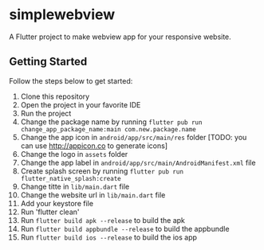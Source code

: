 # simplewebview

A Flutter project to make webview app for your responsive website.

## Getting Started

Follow the steps below to get started:
 01. Clone this repository
 02. Open the project in your favorite IDE
 03. Run the project
 04. Change the package name by running `flutter pub run change_app_package_name:main com.new.package.name`
 05. Change the app icon in `android/app/src/main/res` folder [TODO: you can use http://appicon.co to generate icons]
 06. Change the logo in `assets` folder
 07. Change the app label in `android/app/src/main/AndroidManifest.xml` file
 08. Create splash screen by running `flutter pub run flutter_native_splash:create`
 09. Change titte in `lib/main.dart` file
 10. Change the website url in `lib/main.dart` file
 11. Add your keystore file
 12. Run 'flutter clean'
 13. Run `flutter build apk --release` to build the apk
 14. Run `flutter build appbundle --release` to build the appbundle
 15. Run `flutter build ios --release` to build the ios app
